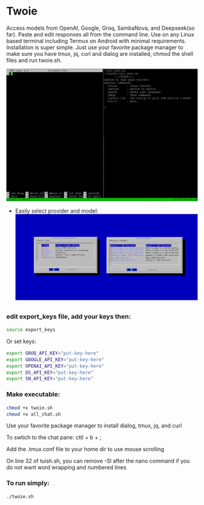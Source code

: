 # Twoie

Access models from OpenAI, Google, Groq, SambaNova, and Deepseek(so far). Paste and edit responses all from the command line. Use on any Linux based terminal including Termux on Android with minimal requirements. Installation is super simple. Just use your favorite package manager to make sure you have tmux, jq, curl and dialog are installed, chmod the shell files and run twoie.sh.

![alt text](https://github.com/mrhappynice/tuish/blob/main/tuish.jpg?raw=true)

- Easily select provider and model:
![alt text](https://github.com/mrhappynice/tuish/blob/main/tuish_dialog.jpg?raw=true)

##

### edit export_keys file, add your keys then:
```bash
source export_keys
```
Or set keys:
```bash
export GROQ_API_KEY="put-key-here"
export GOOGLE_API_KEY="put-key-here"
export OPENAI_API_KEY="put-key-here"
export DS_API_KEY="put-key-here"
export SN_API_KEY="put-key-here"
```

### Make executable:
```bash
chmod +x twoie.sh
chmod +x all_chat.sh
```

Use your favorite package manager to install  dialog, tmux, jq, and curl

To swtich to the chat pane: cttl + b + ;

Add the .tmux.conf file to your home dir to use mouse scrolling

On line 32 of tuish.sh, you can remove -Sl after the nano command if you do not want word wrapping and numbered lines

### To run simply:
```bash
./twoie.sh
```

##


